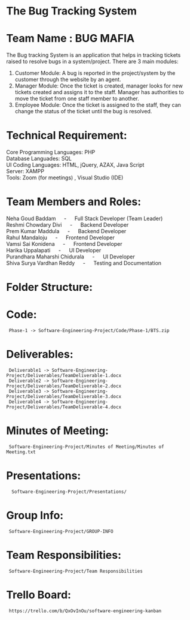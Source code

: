 # The Bug Tracking System
# Team Name : BUG MAFIA


The Bug tracking System is an application that helps in tracking tickets raised to resolve bugs in a system/project. 
There are 3 main modules: 
1. Customer Module: A bug is reported in the project/system by the customer through the website by an agent. 
2. Manager Module: Once the ticket is created, manager looks for new tickets created and assigns it to the staff. Manager has authorities to move the ticket from one staff member to another.
3. Employee Module: Once the ticket is assigned to the staff, they can change the status of the ticket until the bug is resolved. 

# Technical Requirement: 

  Core Programming Languages: PHP <br/>
  Database Languades: SQL <br/>
  UI Coding Languages: HTML, jQuery, AZAX, Java Script <br/>
  Server: XAMPP <br/>
  Tools: Zoom (for meetings) , Visual Studio (IDE) <br/>

# Team Members and Roles:

  Neha Goud Baddam &emsp; - &emsp; Full Stack Developer  (Team Leader) <br/>
  Reshmi Chowdary Divi &emsp; - &emsp; Backend Developer  <br/>
  Prem Kumar Maddula &emsp; - &emsp; Backend Developer  <br/>
  Rahul Mandaloju &emsp; - &emsp; Frontend Developer  <br/>
  Vamsi Sai Konidena &emsp; - &emsp; Frontend Developer  <br/>
  Harika Uppalapati &emsp; - &emsp; UI Developer  <br/>
  Purandhara Maharshi Chidurala &emsp; - &emsp; UI Developer  <br/>
  Shiva Surya Vardhan Reddy &emsp; - &emsp; Testing and Documentation  <br/>

# Folder Structure:

  # Code:
     Phase-1 -> Software-Engineering-Project/Code/Phase-1/BTS.zip
  # Deliverables:
     Deliverable1 -> Software-Engineering-Project/Deliverables/TeamDeliverable-1.docx
     Deliverable2 -> Software-Engineering-Project/Deliverables/TeamDeliverable-2.docx
     Deliverable3 -> Software-Engineering-Project/Deliverables/TeamDeliverable-3.docx
     Deliverable4 -> Software-Engineering-Project/Deliverables/TeamDeliverable-4.docx
    
  # Minutes of Meeting:
     Software-Engineering-Project/Minutes of Meeting/Minutes of Meeting.txt
     
  # Presentations:
      Software-Engineering-Project/Presentations/
   
  # Group Info:
     Software-Engineering-Project/GROUP-INFO
  
  # Team Responsibilities:
     Software-Engineering-Project/Team Responsibilities
  
  # Trello Board:
     https://trello.com/b/QxOvInOu/software-engineering-kanban 
       
